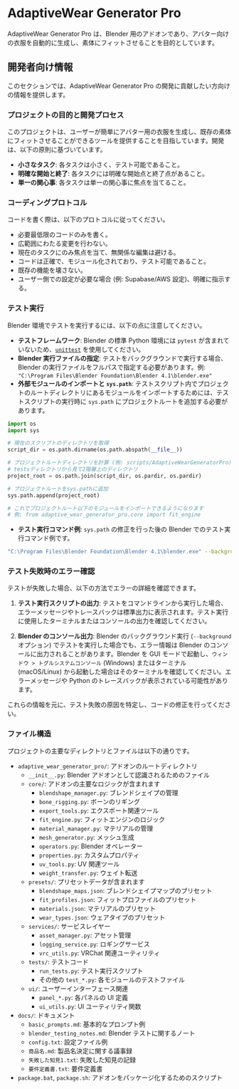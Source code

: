 # AdaptiveWear Generator Pro

AdaptiveWear Generator Pro は、Blender 用のアドオンであり、アバター向けの衣服を自動的に生成し、素体にフィットさせることを目的としています。

## 開発者向け情報

このセクションでは、AdaptiveWear Generator Pro の開発に貢献したい方向けの情報を提供します。

### プロジェクトの目的と開発プロセス

このプロジェクトは、ユーザーが簡単にアバター用の衣服を生成し、既存の素体にフィットさせることができるツールを提供することを目指しています。開発は、以下の原則に基づいています。

-   **小さなタスク**: 各タスクは小さく、テスト可能であること。
-   **明確な開始と終了**: 各タスクには明確な開始点と終了点があること。
-   **単一の関心事**: 各タスクは単一の関心事に焦点を当てること。

### コーディングプロトコル

コードを書く際は、以下のプロトコルに従ってください。

-   必要最低限のコードのみを書く。
-   広範囲にわたる変更を行わない。
-   現在のタスクにのみ焦点を当て、無関係な編集は避ける。
-   コードは正確で、モジュール化されており、テスト可能であること。
-   既存の機能を壊さない。
-   ユーザー側での設定が必要な場合 (例: Supabase/AWS 設定)、明確に指示する。

### テスト実行

Blender 環境でテストを実行するには、以下の点に注意してください。

-   **テストフレームワーク**: Blender の標準 Python 環境には `pytest` が含まれていないため、[`unittest`](https://docs.python.org/ja/3/library/unittest.html) を使用してください。
-   **Blender 実行ファイルの指定**: テストをバックグラウンドで実行する場合、Blender の実行ファイルをフルパスで指定する必要があります。例: `"C:\Program Files\Blender Foundation\Blender 4.1\blender.exe"`
-   **外部モジュールのインポートと `sys.path`**: テストスクリプト内でプロジェクトのルートディレクトリにあるモジュールをインポートするためには、テストスクリプトの実行時に `sys.path` にプロジェクトルートを追加する必要があります。

```python
import os
import sys

# 現在のスクリプトのディレクトリを取得
script_dir = os.path.dirname(os.path.abspath(__file__))

# プロジェクトルートディレクトリを計算 (例: scripts/AdaptiveWearGeneratorPro)
# testsディレクトリから見て2階層上のディレクトリ
project_root = os.path.join(script_dir, os.pardir, os.pardir)

# プロジェクトルートをsys.pathに追加
sys.path.append(project_root)

# これでプロジェクトルート以下のモジュールをインポートできるようになります
# 例: from adaptive_wear_generator_pro.core import fit_engine
```

-   **テスト実行コマンド例**: `sys.path` の修正を行った後の Blender でのテスト実行コマンド例です。
```bash
"C:\Program Files\Blender Foundation\Blender 4.1\blender.exe" --background --python "M:\Data\Blender\scripts\AdaptiveWearGeneratorPro\adaptive_wear_generator_pro\tests\test_fit_engine.py"
```

### テスト失敗時のエラー確認

テストが失敗した場合、以下の方法でエラーの詳細を確認できます。

1.  **テスト実行スクリプトの出力**:
    テストをコマンドラインから実行した場合、エラーメッセージやトレースバックは標準出力に表示されます。テスト実行に使用したターミナルまたはコンソールの出力を確認してください。

2.  **Blender のコンソール出力**:
    Blender のバックグラウンド実行 (`--background` オプション) でテストを実行した場合でも、エラー情報は Blender のコンソールに出力されることがあります。Blender を GUI モードで起動し、`ウィンドウ > トグルシステムコンソール` (Windows) またはターミナル (macOS/Linux) から起動した場合はそのターミナルを確認してください。エラーメッセージや Python のトレースバックが表示されている可能性があります。

これらの情報を元に、テスト失敗の原因を特定し、コードの修正を行ってください。

### ファイル構造


プロジェクトの主要なディレクトリとファイルは以下の通りです。

-   `adaptive_wear_generator_pro/`: アドオンのルートディレクトリ
    -   `__init__.py`: Blender アドオンとして認識されるためのファイル
    -   `core/`: アドオンの主要なロジックが含まれます
        -   `blendshape_manager.py`: ブレンドシェイプの管理
        -   `bone_rigging.py`: ボーンのリギング
        -   `export_tools.py`: エクスポート関連ツール
        -   `fit_engine.py`: フィットエンジンのロジック
        -   `material_manager.py`: マテリアルの管理
        -   `mesh_generator.py`: メッシュ生成
        -   `operators.py`: Blender オペレーター
        -   `properties.py`: カスタムプロパティ
        -   `uv_tools.py`: UV 関連ツール
        -   `weight_transfer.py`: ウェイト転送
    -   `presets/`: プリセットデータが含まれます
        -   `blendshape_maps.json`: ブレンドシェイプマップのプリセット
        -   `fit_profiles.json`: フィットプロファイルのプリセット
        -   `materials.json`: マテリアルのプリセット
        -   `wear_types.json`: ウェアタイプのプリセット
    -   `services/`: サービスレイヤー
        -   `asset_manager.py`: アセット管理
        -   `logging_service.py`: ロギングサービス
        -   `vrc_utils.py`: VRChat 関連ユーティリティ
    -   `tests/`: テストコード
        -   `run_tests.py`: テスト実行スクリプト
        -   その他の `test_*.py`: 各モジュールのテストファイル
    -   `ui/`: ユーザーインターフェース関連
        -   `panel_*.py`: 各パネルの UI 定義
        -   `ui_utils.py`: UI ユーティリティ関数
-   `docs/`: ドキュメント
    -   `basic_prompts.md`: 基本的なプロンプト例
    -   `blender_testing_notes.md`: Blender テストに関するノート
    -   `config.txt`: 設定ファイル例
    -   `商品名.md`: 製品名決定に関する議事録
    -   `失敗した知見1.txt`: 失敗した知見の記録
    -   `要件定義書.txt`: 要件定義書
-   `package.bat`, `package.sh`: アドオンをパッケージ化するためのスクリプト